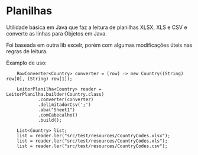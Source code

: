 # Planilhas
Utilidade básica em Java que faz a leitura de planilhas XLSX, XLS e CSV e converte as linhas para Objetos em Java.

Foi baseada em outra lib excelr, porém com algumas modificações úteis nas regras de leitura.

Examplo de uso:

		RowConverter<Country> converter = (row) -> new Country((String) row[0], (String) row[1]);

		LeitorPlanilha<Country> reader = LeitorPlanilha.builder(Country.class)
				.converter(converter)
				.delimitadorCsv(';')
				.aba("Sheet1")
				.comCabecalho()
				.build();
		
		List<Country> list;
		list = reader.ler("src/test/resources/CountryCodes.xlsx");
		list = reader.ler("src/test/resources/CountryCodes.xls");
		list = reader.ler("src/test/resources/CountryCodes.csv");
